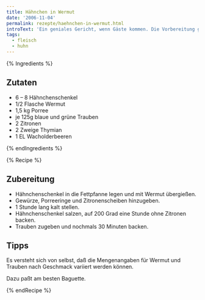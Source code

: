 ```yaml
---
title: Hähnchen in Wermut
date: '2006-11-04'
permalink: rezepte/haehnchen-in-wermut.html
introText: 'Ein geniales Gericht, wenn Gäste kommen. Die Vorbereitung geht schnell und während es im Ofen gart, kann man sich den Gästen widmen.'
tags:
  - fleisch
  - huhn
---
```


{% Ingredients %}

## Zutaten

- 6 – 8 Hähnchenschenkel
- 1/2 Flasche Wermut
- 1,5 kg Porree
- je 125g blaue und grüne Trauben
- 2 Zitronen
- 2 Zweige Thymian
- 1 EL Wacholderbeeren

{% endIngredients %}

{% Recipe %}

## Zubereitung

- Hähnchenschenkel in die Fettpfanne legen und mit Wermut übergießen.
- Gewürze, Porreeringe und Zitronenscheiben hinzugeben.
- 1 Stunde lang kalt stellen.
- Hähnchenschenkel salzen, auf 200 Grad eine Stunde ohne Zitronen backen.
- Trauben zugeben und nochmals 30 Minuten backen.

## Tipps

Es versteht sich von selbst, daß die Mengenangaben für Wermut und Trauben nach Geschmack variiert werden können.

Dazu paßt am besten Baguette.

{% endRecipe %}
